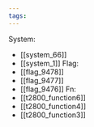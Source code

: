 ```yaml
---
tags:
---
```

System:
- [[system_66]]
- [[system_1]]
Flag:
- [[flag_9478]]
- [[flag_9477]]
- [[flag_9476]]
Fn:
- [[t2800_function6]]
- [[t2800_function4]]
- [[t2800_function3]]
